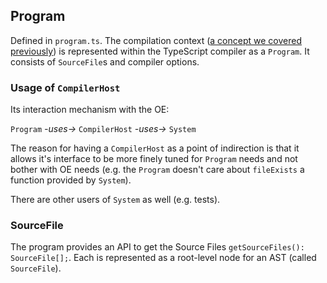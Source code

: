 ## Program

Defined in `program.ts`. The compilation context ([a concept we covered previously](../project/compilation-context.md)) is represented within the TypeScript compiler as a `Program`. It consists of `SourceFile`s and compiler options.


### Usage of `CompilerHost`
Its interaction mechanism with the OE:

`Program` *-uses->* `CompilerHost` *-uses->* `System`

The reason for having a `CompilerHost` as a point of indirection is that it allows it's interface to be more finely tuned for `Program` needs and not bother with OE needs (e.g. the `Program` doesn't care about `fileExists` a function provided by `System`).

There are other users of `System` as well (e.g. tests).

### SourceFile

The program provides an API to get the Source Files `getSourceFiles(): SourceFile[];`. Each is represented as a root-level node for an AST (called `SourceFile`).
